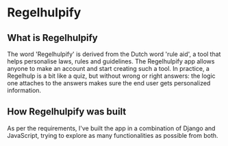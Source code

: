 # Regelhulpify

## What is Regelhulpify
The word 'Regelhulpify' is derived from the Dutch word 'rule aid', a tool that helps personalise laws, rules and guidelines. The Regelhulpify app allows anyone to make an account and start creating such a tool. In practice, a Regelhulp is a bit like a quiz, but without wrong or right answers: the logic one attaches to the answers makes sure the end user gets personalized information.

## How Regelhulpify was built
As per the requirements, I've built the app in a combination of Django and JavaScript, trying to explore as many functionalities as possible from both. 
